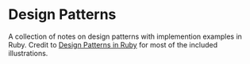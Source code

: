 # Design Patterns

A collection of notes on design patterns with implemention examples in Ruby. Credit to [Design Patterns in Ruby](http://designpatternsinruby.com/) for most of the included illustrations.